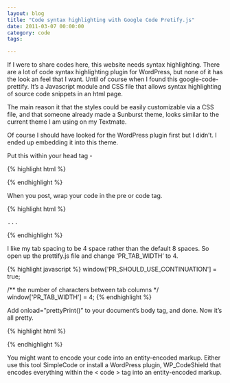 ```yaml
---
layout: blog
title: "Code syntax highlighting with Google Code Pretify.js"
date: 2011-03-07 00:00:00
category: code
tags:

---
```


If I were to share codes here, this website needs syntax highlighting. There are a lot of code syntax highlighting plugin for WordPress, but none of it has the look an feel that I want. Until of course when I found this google-code-prettify. It’s a Javascript module and CSS file that allows syntax highlighting of source code snippets in an html page.

The main reason it that the styles could be easily customizable via a CSS file, and that someone already made a Sunburst theme, looks similar to the current theme I am using on my Textmate.

Of course I should have looked for the WordPress plugin first but I didn’t. I ended up embedding it into this theme.

Put this within your head tag -

{% highlight html %}
<link href="prettify.css" type="text/css" rel="stylesheet" />
<script type="text/javascript" src="prettify.js"></script>
{% endhighlight %}

When you post, wrap your code in the pre or code tag.

{% highlight html %}
<pre class="prettyprint">...</pre>
{% endhighlight %}

I like my tab spacing to be 4 space rather than the default 8 spaces. So open up the prettify.js file and change ‘PR_TAB_WIDTH’ to 4.

{% highlight javascript %}
window['PR_SHOULD_USE_CONTINUATION'] = true;

/** the number of characters between tab columns */
window['PR_TAB_WIDTH'] = 4;
{% endhighlight %}

Add onload=”prettyPrint()” to your document’s body tag, and done. Now it’s all pretty.

{% highlight html %}
<body onload="prettyPrint()">
{% endhighlight %}

You might want to encode your code into an entity-encoded markup. Either use this tool SimpleCode or install a WordPress plugin, WP_CodeShield that encodes everything within the < code > tag into an entity-encoded markup.

